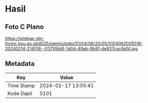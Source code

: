 # Hasil

## Foto C Plano

https://sirekap-obj-formc.kpu.go.id/d025/pemilu/pdpr/51/04/06/20/05/5104062005018-20240214-214516--03755b6f-1d0d-49ab-9b91-de937cac6a14.jpg


## Metadata

| Key        | Value               |
| ---------- | ------------------- |
| Time Stamp | 2024-02-17 13:05:41 |
| Kode Dapil | 5101                |



